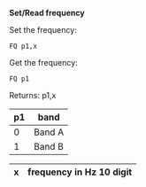 __Set/Read frequency__

Set the frequency:

	FQ p1,x

Get the frequency:

	FQ p1

Returns: p1,x
	
|p1|band
|---|---|
|0|Band A
|1|Band B

|x|frequency in Hz 10 digit|
|---|---|
